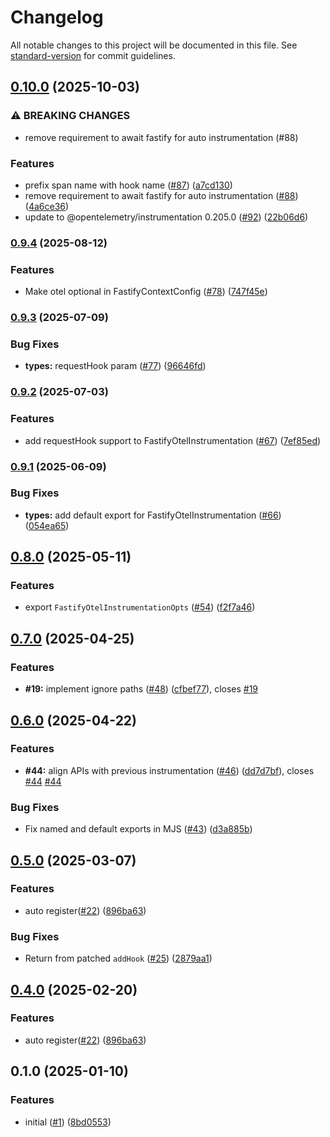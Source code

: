 # Changelog

All notable changes to this project will be documented in this file. See [standard-version](https://github.com/conventional-changelog/standard-version) for commit guidelines.

## [0.10.0](https://github.com/fastify/otel/compare/v0.9.4...v0.10.0) (2025-10-03)


### ⚠ BREAKING CHANGES

* remove requirement to await fastify for auto instrumentation (#88)

### Features

* prefix span name with hook name ([#87](https://github.com/fastify/otel/issues/87)) ([a7cd130](https://github.com/fastify/otel/commit/a7cd1306c25fd23848284fa4904ea6abea682585))
* remove requirement to await fastify for auto instrumentation ([#88](https://github.com/fastify/otel/issues/88)) ([4a6ce36](https://github.com/fastify/otel/commit/4a6ce3662ecb5bdd8e2ff6c3e6d934edfacab80f))
* update to @opentelemetry/instrumentation 0.205.0 ([#92](https://github.com/fastify/otel/issues/92)) ([22b06d6](https://github.com/fastify/otel/commit/22b06d6ec6ee8588b5f81ffef0ab118f9c2c1925))

### [0.9.4](https://github.com/fastify/otel/compare/v0.9.3...v0.9.4) (2025-08-12)


### Features

* Make otel optional in FastifyContextConfig ([#78](https://github.com/fastify/otel/issues/78)) ([747f45e](https://github.com/fastify/otel/commit/747f45e4388faae91789867721ed02f18a2f8cfa))

### [0.9.3](https://github.com/fastify/otel/compare/v0.9.2...v0.9.3) (2025-07-09)


### Bug Fixes

* **types:** requestHook param ([#77](https://github.com/fastify/otel/issues/77)) ([96646fd](https://github.com/fastify/otel/commit/96646fda9111e70a8c346519469561ba3bc29234))

### [0.9.2](https://github.com/fastify/otel/compare/v0.9.1...v0.9.2) (2025-07-03)


### Features

* add requestHook support to FastifyOtelInstrumentation ([#67](https://github.com/fastify/otel/issues/67)) ([7ef85ed](https://github.com/fastify/otel/commit/7ef85ed7c095fbda38b4fd864e89a620658970b3))

### [0.9.1](https://github.com/fastify/otel/compare/v0.9.0...v0.9.1) (2025-06-09)


### Bug Fixes

* **types:** add default export for FastifyOtelInstrumentation ([#66](https://github.com/fastify/otel/issues/66)) ([054ea65](https://github.com/fastify/otel/commit/054ea65f076916f8218981144a4a8eb961e59d3e))

## [0.8.0](https://github.com/fastify/otel/compare/v0.7.0...v0.8.0) (2025-05-11)


### Features

* export `FastifyOtelInstrumentationOpts` ([#54](https://github.com/fastify/otel/issues/54)) ([f2f7a46](https://github.com/fastify/otel/commit/f2f7a46019aca5fa4b91c4141bba3b1258760fe9))

## [0.7.0](https://github.com/fastify/otel/compare/v0.6.0...v0.7.0) (2025-04-25)


### Features

* **#19:** implement ignore paths ([#48](https://github.com/fastify/otel/issues/48)) ([cfbef77](https://github.com/fastify/otel/commit/cfbef7772ca41386499de4210c19b869ac57ca43)), closes [#19](https://github.com/fastify/otel/issues/19)

## [0.6.0](https://github.com/fastify/otel/compare/v0.5.2...v0.6.0) (2025-04-22)


### Features

* **#44:** align APIs with previous instrumentation ([#46](https://github.com/fastify/otel/issues/46)) ([dd7d7bf](https://github.com/fastify/otel/commit/dd7d7bf512aeb3696d0b15a379263b5a3f0b1ecb)), closes [#44](https://github.com/fastify/otel/issues/44) [#44](https://github.com/fastify/otel/issues/44)


### Bug Fixes

* Fix named and default exports in MJS ([#43](https://github.com/fastify/otel/issues/43)) ([d3a885b](https://github.com/fastify/otel/commit/d3a885b9306346687067e69dc9943128c6cc79b1))

## [0.5.0](https://github.com/fastify/otel/compare/v0.3.0...v0.5.0) (2025-03-07)


### Features

* auto register([#22](https://github.com/fastify/otel/issues/22)) ([896ba63](https://github.com/fastify/otel/commit/896ba63d28f7c5d228353bd143b0467b6655deb9))


### Bug Fixes

* Return from patched `addHook` ([#25](https://github.com/fastify/otel/issues/25)) ([2879aa1](https://github.com/fastify/otel/commit/2879aa172d9721a464ffe73bafc295ad8fbbddb4))

## [0.4.0](https://github.com/fastify/otel/compare/v0.3.0...v0.4.0) (2025-02-20)


### Features

* auto register([#22](https://github.com/fastify/otel/issues/22)) ([896ba63](https://github.com/fastify/otel/commit/896ba63d28f7c5d228353bd143b0467b6655deb9))

## 0.1.0 (2025-01-10)


### Features

* initial ([#1](https://github.com/fastify/otel/issues/1)) ([8bd0553](https://github.com/fastify/otel/commit/8bd05537d1c1e5e05180c028b3d7fa7afc87f6a4))
